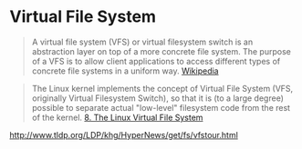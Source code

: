 # Virtual File System

> A virtual file system (VFS) or virtual filesystem switch is an abstraction layer on top of a more concrete file system. The purpose of a VFS is to allow client applications to access different types of concrete file systems in a uniform way.  [Wikipedia]()

> The Linux kernel implements the concept of Virtual File System (VFS, originally Virtual Filesystem Switch), so that it is (to a large degree) possible to separate actual "low-level" filesystem code from the rest of the kernel. [8. The Linux Virtual File System](https://www.win.tue.nl/~aeb/linux/lk/lk-8.html)

http://www.tldp.org/LDP/khg/HyperNews/get/fs/vfstour.html


